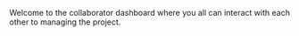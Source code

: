 Welcome to the collaborator dashboard where you all can interact with each other to managing the project.
